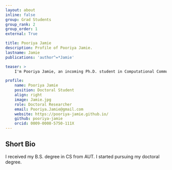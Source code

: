 ```yaml
---
layout: about
inline: false
group: Grad Students
group_rank: 2
group_order: 1
external: True

title: Pooriya Jamie
description: Profile of Pooriya Jamie.
lastname: Jamie
publications: 'author^=*Jamie'

teaser: >
    I'm Pooriya Jamie, an incoming Ph.D. student in Computational Communication and Data Science at UCLA. I focus on using data science and machine learning to improve cyber safety, social computing, and address algorithmic bias.

profile:
    name: Pooriya Jamie
    position: Doctoral Student    
    align: right
    image: Jamie.jpg
    role: Doctoral Researcher
    email: Pooriya.Jamie@gmail.com
    website: https://pooriya-jamie.github.io/
    github: pooriya-jamie
    orcid: 0009-0008-5750-111X
---
```


## Short Bio

I received my B.S. degree in CS from AUT. I started pursuing my doctoral degree.